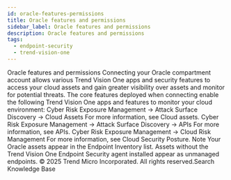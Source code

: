 ```yaml
---
id: oracle-features-permissions
title: Oracle features and permissions
sidebar_label: Oracle features and permissions
description: Oracle features and permissions
tags:
  - endpoint-security
  - trend-vision-one
---
```


 Oracle features and permissions Connecting your Oracle compartment account allows various Trend Vision One apps and security features to access your cloud assets and gain greater visibility over assets and monitor for potential threats. The core features deployed when connecting enable the following Trend Vision One apps and features to monitor your cloud environment: Cyber Risk Exposure Management → Attack Surface Discovery → Cloud Assets For more information, see Cloud assets. Cyber Risk Exposure Management → Attack Surface Discovery → APIs For more information, see APIs. Cyber Risk Exposure Management → Cloud Risk Management For more information, see Cloud Security Posture. Note Your Oracle assets appear in the Endpoint Inventory list. Assets without the Trend Vision One Endpoint Security agent installed appear as unmanaged endpoints. © 2025 Trend Micro Incorporated. All rights reserved.Search Knowledge Base